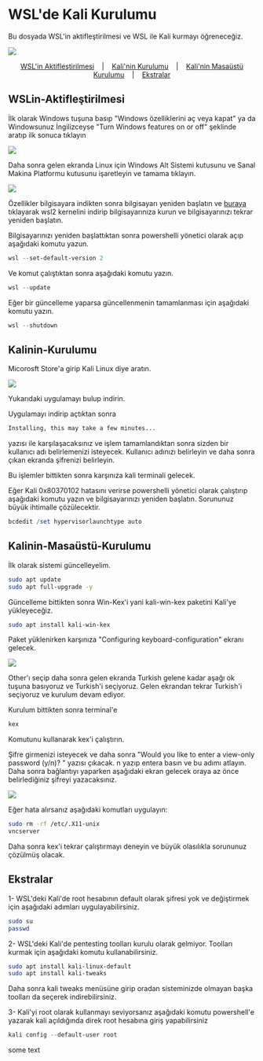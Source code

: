 # WSL'de Kali Kurulumu
Bu dosyada WSL'in aktifleştirilmesi ve WSL ile Kali kurmayı öğreneceğiz.

<p align="left" style="vertical-align: top;">
  <img src="https://img.shields.io/badge/Windows-%3E=_10-royalblue.svg">
</p>

<p align="center">
  <a href="#WSLin-Aktifleştirilmesi">WSL'in Aktifleştirilmesi</a>
  &nbsp;&nbsp;&nbsp;|&nbsp;&nbsp;&nbsp;
  <a href="#Kalinin-Kurulumu">Kali'nin Kurulumu</a>
  &nbsp;&nbsp;&nbsp;|&nbsp;&nbsp;&nbsp;
  <a href="#Kalinin-Masaüstü-Kurulumu">Kali'nin Masaüstü Kurulumu</a>
  &nbsp;&nbsp;&nbsp;|&nbsp;&nbsp;&nbsp;
  <a href="#Ekstralar">Ekstralar</a>
</p>



## WSLin-Aktifleştirilmesi

İlk olarak Windows tuşuna basıp "Windows özelliklerini aç veya kapat" ya da Windowsunuz İngilizceyse "Turn Windows features on or off" şeklinde aratıp ilk sonuca tıklayın

![](images/wsl0.png)

Daha sonra gelen ekranda Linux için Windows Alt Sistemi kutusunu ve Sanal Makina Platformu kutusunu işaretleyin ve tamama tıklayın.


![](images/wsl1.png)

Özellikler bilgisayara indikten sonra bilgisayarı yeniden başlatın ve <a href=https://wslstorestorage.blob.core.windows.net/wslblob/wsl_update_x64.msi>buraya</a> tıklayarak wsl2 kernelini indirip bilgisayarınıza kurun ve bilgisayarınızı tekrar yeniden başlatın.

Bilgisayarınızı yeniden başlattıktan sonra powershelli yönetici olarak açıp aşağıdaki komutu yazun.
```powershell
wsl --set-default-version 2
```
Ve komut çalıştıktan sonra aşağıdaki komutu yazın.
```powershell
wsl --update
```
Eğer bir güncelleme yaparsa güncellenmenin tamamlanması için aşağıdaki komutu yazın.
```powershell
wsl --shutdown
```

## Kalinin-Kurulumu

Micorosft Store'a girip Kali Linux diye aratın.

![](images/wsl2.png)

Yukarıdaki uygulamayı bulup indirin.

Uygulamayı indirip açtıktan sonra

```bash
Installing, this may take a few minutes...
```

yazısı ile karşılaşacaksınız ve işlem tamamlandıktan sonra sizden bir kullanıcı adı belirlemenizi isteyecek.
Kullanıcı adınızı belirleyin ve daha sonra çıkan ekranda şifrenizi belirleyin.

Bu işlemler bittikten sonra karşınıza kali terminali gelecek.

Eğer Kali 0x80370102 hatasını verirse powershelli yönetici olarak çalıştırıp aşağıdaki komutu yazın ve bilgisayarınızı yeniden başlatın. Sorununuz büyük ihtimalle çözülecektir.
```powershell
bcdedit /set hypervisorlaunchtype auto
```

## Kalinin-Masaüstü-Kurulumu

İlk olarak sistemi güncelleyelim.
```bash
sudo apt update
sudo apt full-upgrade -y
```

Güncelleme bittikten sonra Win-Kex'i yani kali-win-kex paketini Kali'ye yükleyeceğiz.
```bash
sudo apt install kali-win-kex
```
Paket yüklenirken karşınıza "Configuring keyboard-configuration" ekranı gelecek.

![](images/wsl3.png)

Other'ı seçip daha sonra gelen ekranda Turkish gelene kadar aşağı ok tuşuna basıyoruz ve Turkish'i seçiyoruz.
Gelen ekrandan tekrar Turkish'i seçiyoruz ve kurulum devam ediyor.

Kurulum bittikten sonra terminal'e
```bash
kex
```
Komutunu kullanarak kex'i çalıştırın.

Şifre girmenizi isteyecek ve daha sonra "Would you like to enter a view-only password (y/n)? " yazısı çıkacak. n yazıp entera basın ve bu adımı atlayın. Daha sonra bağlantıyı yaparken aşağıdaki ekran gelecek oraya az önce belirlediğiniz şifreyi yazacaksınız.

![](images/wsl4.png)

Eğer hata alırsanız aşağıdaki komutları uygulayın:
```bash
sudo rm -rf /etc/.X11-unix
vncserver
```

Daha sonra kex'i tekrar çalıştırmayı deneyin ve büyük olasılıkla sorununuz çözülmüş olacak.


## Ekstralar

1- WSL'deki Kali'de root hesabının default olarak şifresi yok ve değiştirmek için aşağıdaki adımları uygulayabilirsiniz.
```bash
sudo su
passwd
```

2- WSL'deki Kali'de pentesting toolları kurulu olarak gelmiyor. Toolları kurmak için aşağıdaki komutu kullanabilirsiniz.
```bash
sudo apt install kali-linux-default
sudo apt install kali-tweaks
```
Daha sonra kali tweaks menüsüne girip oradan sisteminizde olmayan başka toolları da seçerek indirebilirsiniz.

3- Kali'yi root olarak kullanmayı seviyorsanız aşağıdaki komutu powershell'e yazarak kali açıldığında direk root hesabına giriş yapabilirsiniz
```powershell
kali config --default-user root
```
some text
